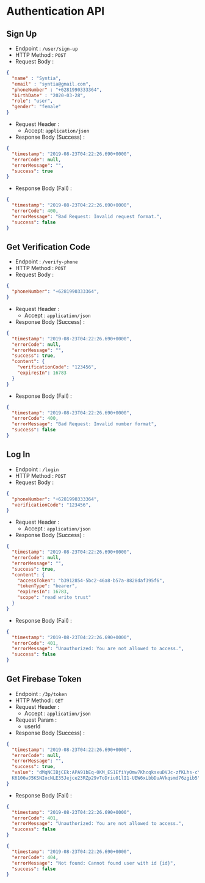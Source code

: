 # Authentication API

## Sign Up

+ Endpoint : ``/user/sign-up``
+ HTTP Method : `POST`
+ Request Body :

```json
{
  "name" : "Syntia",
  "email" : "syntia@gmail.com",
  "phoneNumber" : "+6281990333364",
  "birthDate" : "2020-03-28",
  "role": "user",
  "gender": "female"
}
```

+ Request Header :
  + Accept: `application/json`
+ Response Body (Success) :

```json
{
  "timestamp": "2019-08-23T04:22:26.690+0000",
  "errorCode": null,
  "errorMessage": "",
  "success": true
}
```

+ Response Body (Fail) :

```json
{
  "timestamp": "2019-08-23T04:22:26.690+0000",
  "errorCode": 400,
  "errorMessage": "Bad Request: Invalid request format.",
  "success": false
}
```

## Get Verification Code

+ Endpoint : ``/verify-phone``
+ HTTP Method : ``POST``
+ Request Body :

```json
{
  "phoneNumber": "+6281990333364",
}
```

+ Request Header :
  + Accept : ``application/json``
+ Response Body (Success) :

```json
{
  "timestamp": "2019-08-23T04:22:26.690+0000",
  "errorCode": null,
  "errorMessage": "",
  "success": true,
  "content": {
    "verificationCode": "123456",
    "expiresIn": 16783
  }
}
```

+ Response Body (Fail) :

```json
{
  "timestamp": "2019-08-23T04:22:26.690+0000",
  "errorCode": 400,
  "errorMessage": "Bad Request: Invalid number format",
  "success": false
}
```

## Log In

+ Endpoint : ``/login``
+ HTTP Method : ``POST``
+ Request Body :

```json
{
  "phoneNumber": "+6281990333364",
  "verificationCode": "123456",
}
```

+ Request Header :
  + Accept : ``application/json``
+ Response Body (Success) :

```json
{
  "timestamp": "2019-08-23T04:22:26.690+0000",
  "errorCode": null,
  "errorMessage": "",
  "success": true,
  "content": {
    "accessToken": "b3912854-5bc2-46a8-b57a-8828daf395f6",
    "tokenType": "bearer",
    "expiresIn": 16783,
    "scope": "read write trust"
  }
}
```

+ Response Body (Fail) :

```json
{
  "timestamp": "2019-08-23T04:22:26.690+0000",
  "errorCode": 401,
  "errorMessage": "Unauthorized: You are not allowed to access.",
  "success": false
}
```

## Get Firebase Token

+ Endpoint : ``/3p/token``
+ HTTP Method : ``GET``
+ Request Header :
  + Accept : ``application/json``
+ Request Param :
  + userId
+ Response Body (Success) :

```json
{
  "timestamp": "2019-08-23T04:22:26.690+0000",
  "errorCode": null,
  "errorMessage": "",
  "success": true,
  "value": "dMqNCIBjCEk:APA91bEq-0KM_ES1EfiYyOmw7KhcqksxuDVJc-zfKLhs-cYmMEJvlKDASY-24-4ySZToYsQ-
  K6106wJ5KSNIocNLE35Jejce23RZp29vToDriu01lI1-UEW6xLbbDuAVkqsmd76zgib5"
}
```

+ Response Body (Fail) :

```json
{
  "timestamp": "2019-08-23T04:22:26.690+0000",
  "errorCode": 401,
  "errorMessage": "Unauthorized: You are not allowed to access.",
  "success": false
}
```

```json
{
  "timestamp": "2019-08-23T04:22:26.690+0000",
  "errorCode": 404,
  "errorMessage": "Not found: Cannot found user with id {id}",
  "success": false
}
```
